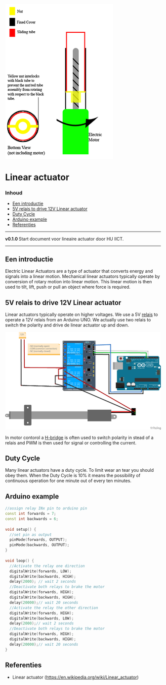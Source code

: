 ![logo](../linear-actuator/img/Linear_actuator_basic.gif) [](logo-id)

# Linear actuator[](title-id) <!-- omit in toc -->

### Inhoud[](toc-id) <!-- omit in toc -->

- [Een introductie](#een-introductie)
- [5V relais to drive 12V Linear actuator](#5v-relais-to-drive-12v-linear-actuator)
- [Duty Cycle](#duty-cycle)
- [Arduino example](#arduino-example)
- [Referenties](#referenties)

---

**v0.1.0 [](version-id)** Start document voor lineaire actuator door HU IICT[](author-id).

---

## Een introductie

Electric Linear Actuators are a type of actuator that converts energy and signals into a linear motion. Mechanical linear actuators typically operate by conversion of rotary motion into linear motion. This linear motion is then used to tilt, lift, push or pull an object where force is required.

## 5V relais to drive 12V Linear actuator

Linear actuators typically operate on higher voltages. We use a 5V [relais](../relais&SSR/README.md) to operate a 12V relais from an Arduino UNO. We actually use two relais to switch the polarity and drive de linear actuator up and down.

![The linear actuator wiring diagram](./img/linear-actuator_bb.png)

In motor contorol a [H-bridge](../H-brug/README.md) is often used to switch polarity in stead of a relais and PWM is then used for signal or controlling the current.

## Duty Cycle

Many linear actuators have a duty cycle. To limit wear an tear you should obey them. When the Duty Cycle is 10% it means the possibility of continuous operation for one minute out of every ten minutes.

## Arduino example

```c++
//assign relay INx pin to arduino pin
const int forwards = 7;
const int backwards = 6;

void setup() {
  //set pin as output
  pinMode(forwards, OUTPUT);
  pinMode(backwards, OUTPUT);
}

void loop() {
  //Activate the relay one direction
  digitalWrite(forwards, LOW);
  digitalWrite(backwards, HIGH);
  delay(2000); // wait 2 seconds
  //Deactivate both relays to brake the motor
  digitalWrite(forwards, HIGH);
  digitalWrite(backwards, HIGH);
  delay(20000);// wait 20 seconds
  //Activate the relay the other direction
  digitalWrite(forwards, HIGH);
  digitalWrite(backwards, LOW);
  delay(2000);// wait 2 seconds
  //Deactivate both relays to brake the motor
  digitalWrite(forwards, HIGH);
  digitalWrite(backwards, HIGH);
  delay(20000);// wait 20 seconds
}
```

## Referenties
- Linear actuator (<https://en.wikipedia.org/wiki/Linear_actuator>)